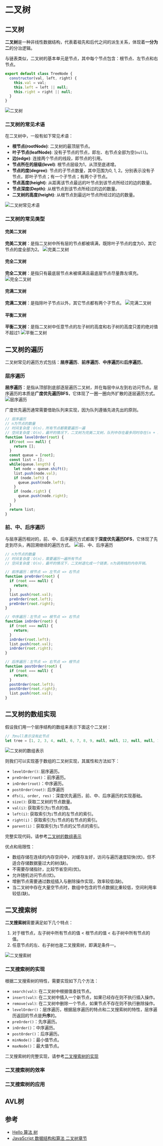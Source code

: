 # 二叉树

## 二叉树
**二叉树**是一种非线性数据结构，代表着祖先和后代之间的派生关系，体现着**一分为二**的分治逻辑。

与链表类似，二叉树的基本单元是节点，其中每个节点包含：根节点、左节点和右节点。
```js
export default class TreeNode {
  constructor(val, left, right) {
    this.val = val;
    this.left = left || null;
    this.right = right || null;
  }
}
```
![二叉树](https://www.hello-algo.com/chapter_tree/binary_tree.assets/binary_tree_definition.png)

### 二叉树的常见术语
在二叉树中，一般有如下常见术语：
* **根节点(rootNode)**: 二叉树的最顶层节点。
* **叶子节点(leafNode)**: 没有子节点的节点，即左、右节点全部为空(`null`)。
* **边(edge)**: 连接两个节点的线段，即节点的引用。
* **节点所在的层级(level)**: 根节点层级为1，从顶至底递增。
* **节点的度(degree)**: 节点的子节点数量，其中范围为0, 1, 2。分别表示没有子节点，即叶子节点；有一个子节点；有两个子节点。
* **节点高度(height)**: 从距离该节点最远的叶节点到该节点所经过的边的数量。
* **节点深度(Depth)**: 从根节点到该节点所经过的边的数量。
* **二叉树的高度(height)**: 从根节点到最远叶节点所经过的边的数量。

![二叉树常见术语](https://www.hello-algo.com/chapter_tree/binary_tree.assets/binary_tree_terminology.png)

### 二叉树的常见类型
#### 完美二叉树
**完美二叉树**：是指二叉树中所有层的节点都被填满，既除叶子节点的度为0，其它节点的度全部为2。
![完美二叉树](https://www.hello-algo.com/chapter_tree/binary_tree.assets/perfect_binary_tree.png)

#### 完全二叉树
**完全二叉树**：是指只有最底层节点未被填满且最底层节点尽量靠左填充。
![完全二叉树](https://www.hello-algo.com/chapter_tree/binary_tree.assets/complete_binary_tree.png)

#### 完满二叉树
**完满二叉树**：是指除叶子节点以外，其它节点都有两个子节点。
![完满二叉树](https://www.hello-algo.com/chapter_tree/binary_tree.assets/full_binary_tree.png)

#### 平衡二叉树
**平衡二叉树**：是指二叉树中任意节点的左子树的高度和右子树的高度只差的绝对值不超过1
![平衡二叉树](https://www.hello-algo.com/chapter_tree/binary_tree.assets/balanced_binary_tree.png)


## 二叉树的遍历
二叉树常见的遍历方式包括：**层序遍历**、**前序遍历**、**中序遍历**和**后序遍历**。

### 层序遍历
**层序遍历**：是指从顶部到底部逐层遍历二叉树，并在每层中从左到右访问节点。层序遍历的本质是**广度优先遍历BFS**，它体现了一圈一圈向外扩散的逐层遍历方式。
![层序遍历](https://www.hello-algo.com/chapter_tree/binary_tree_traversal.assets/binary_tree_bfs.png)

广度优先遍历通常需要借助队列来实现，因为队列遵循先进先出的原则。
```js
// 层序遍历
// n为节点的数量
// 时间复杂度：O(n)，所有节点都需要遍历一遍
// 空间复杂度：O(n)，最坏的情况下，二叉树为完美二叉树，队列中存在最多同时存在(n + 1) / 2个节点。 
function levelOrder(root) {
  if(root === null) {
    return [];
  }
  const queue = [root];
  const list = [];
  while(queue.length) {
    let node = queue.shift();
    list.push(node.val);
    if (node.left) {
      queue.push(node.left);
    }
    if (node.right) {
      queue.push(node.right);
    }
  }
  return list;
}
```

### 前、中、后序遍历
与层序遍历相对的，前、中、后序遍历方式都属于**深度优先遍历DFS**，它体现了先走到尽头，再回溯继续的遍历方式。
![前、中、后序遍历](https://www.hello-algo.com/chapter_tree/binary_tree_traversal.assets/binary_tree_dfs.png)
```js
// n为节点的数量
// 时间复杂度：O(n)，需要遍历一遍所有节点
// 空间复杂度：O(n)，最坏的情况下，二叉树退化成一个链表，n为调用栈的内存开销。

// 前序遍历：根节点 => 左节点 => 右节点
function preOrder(root) {
  if (root === null) {
    return;
  }
  list.push(root.val);
  preOrder(root.left);
  preOrder(root.right);
}

// 中序遍历：左节点 => 根节点 => 右节点
function inOrder(root) {
  if (root === null) {
    return;
  }
  inOrder(root.left);
  list.push(root.val);
  inOrder(root.right);
}

// 后序遍历：左节点 => 右节点 => 根节点
function postOrder(root) {
  if (root === null) {
    return;
  }
  postOrder(root.left);
  postOrder(root.right);
  list.push(root.val);
}
```

## 二叉树的数组实现
假设我们用一个层序结构的数组来表示下面这个二叉树：
```js
// 为null表示没有此节点
let tree = [1, 2, 3, 4, null, 6, 7, 8, 9, null, null, 12, null, null, 15];
```
![二叉树的数组表示](https://www.hello-algo.com/chapter_tree/array_representation_of_tree.assets/array_representation_with_empty.png)

则我们可以实现基于数组的二叉树实现，其属性和方法如下：
* `levelOrder()`: 层序遍历。
* `preOrder(root)`：前序遍历。
* `inOrder(root)`：中序遍历。
* `postOrder(root)`: 后序遍历 
* `dfs(i, order, res)`：深度优先遍历，前、中、后序遍历的实现基础。 
* `size()`: 获取二叉树的节点数量。 
* `val(i)`: 获取索引为`i`节点的值。
* `left(i)`: 获取索引为`i`节点的左节点的索引。
* `right(i)`：获取索引为`i`节点的右节点的索引。
* `parent(i)`：获取索引为`i`节点的父节点的索引。

完整实现代码，请参考[二叉树的数组表示](https://github.com/wangtunan/js-algorithm/blob/master/src/tree/arrayBinaryTree.js)

优点和局限性：
* 数组存储在连续的内存空间中，对缓存友好，访问与遍历速度较快(优)，但不适合存储数据量过大的树(缺)。
* 不需要存储指针，比较节省空间(优)。
* 允许随机访问节点(优)。
* 增删节点需要通过数组插入与删除操作实现，效率较低(缺)。
* 当二叉树中存在大量空节点时，数组中包含的节点数据比重较低，空间利用率较低(缺)。

## 二叉搜索树
**二叉搜索树**需要满足如下几个特点：
1. 对于根节点，左子树中所有节点的值 < 根节点的值 < 右子树中所有节点的值。
2. 任意节点的左、右子树也是二叉搜索树，即满足条件一。

![二叉搜索树](https://www.hello-algo.com/chapter_tree/binary_search_tree.assets/binary_search_tree.png)

### 二叉搜索树的实现
根据二叉搜索树的特性，需要实现如下几个方法：
* `search(val)`: 在二叉树中根据值查找节点。
* `insert(val)`: 在二叉树中插入一个新节点，如果已经存在则不执行插入操作。
* `remove(val)`: 在二叉树中删除一个节点，如果节点不存在则不执行删除操作。
* `levelOrder()`：层序遍历，根据层序遍历的特点和二叉搜索树的特性，层序遍历返回的节点是**升序**的。
* `preOrder()`：先序遍历。
* `inOrder()`：中序遍历。
* `postOrder()`：后序遍历。
* `minNode()`：最小值节点。
* `maxNode()`：最大值节点。

二叉搜索树的完整实现，请参考[二叉搜索树的实现](https://github.com/wangtunan/js-algorithm/blob/master/src/tree/binarySearchTree.js)

### 二叉搜索树的效率

### 二叉搜索树的应用

## AVL树

## 参考
* [Hello 算法 树](https://www.hello-algo.com/chapter_tree/)
* [JavaScript 数据结构和算法 二叉树章节](https://www.ituring.com.cn/book/2653)
